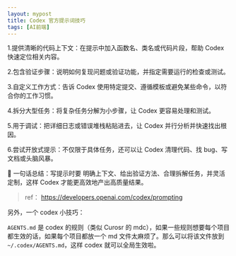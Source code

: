 ```yaml
---
layout: mypost
title: Codex 官方提示词技巧
tags: [AI前端]
---
```


1.提供清晰的代码上下文：在提示中加入函数名、类名或代码片段，帮助 Codex 快速定位相关内容。

2.包含验证步骤：说明如何复现问题或验证功能，并指定需要运行的检查或测试。

3.自定义工作方式：告诉 Codex 使用特定提交、遵循模板或避免某些命令，以符合你的工作习惯。

4.拆分大型任务：将复杂任务分解为小步骤，让 Codex 更容易处理和测试。

5.用于调试：把详细日志或错误堆栈粘贴进去，让 Codex 并行分析并快速找出根因。

6.尝试开放式提示：不仅限于具体任务，还可以让 Codex 清理代码、找 bug、写文档或头脑风暴。

📌 一句话总结：写提示时要 明确上下文、给出验证方法、合理拆解任务，并灵活定制，这样 Codex 才能更高效地产出高质量结果。

> ref： https://developers.openai.com/codex/prompting

另外，一个 codex 小技巧：

`AGENTS.md` 是 codex 的规则（类似 Curosr 的 mdc），如果一些规则想要每个项目都生效的话，如果每个项目都放一个 md 文件太麻烦了。那么可以将该文件放到 `~/.codex/AGENTS.md`，这样 codex 就可以全局生效啦。

